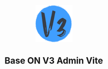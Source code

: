<div align="center">
  <img alt="V3 Admin Vite Logo" width="120" height="120" src="./src/assets/layouts/logo.png">
  <h1>Base ON  V3 Admin Vite</h1>
</div>
